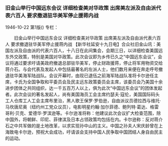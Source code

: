 ### 旧金山举行中国远东会议  详细检查美对华政策  出席美左派及自由派代表六百人  要求撤退驻华美军停止援蒋内战

1946-10-22
第1版()
专栏：

　　旧金山举行中国远东会议
    详细检查美对华政策
    出席美左派及自由派代表六百人
    要求撤退驻华美军停止援蒋内战
    【新华社延安十九日电】合众社旧金山讯：美国左派及自由派的代表六百人，十八日在此间集会，会期三日，以详细检查美国远东外交政策，特别是美国对华政策。此次会议即为乡传已久之“中国远东会议”，会议将通过要求吁请美政府撤退总部驻华美军，停止财政援蒋，停止将军用物资交给蒋介石。与会代表及发起人中包括最著名的左派人士，他们数月来便在奔走呼号撤退驻华美海军陆战队。会议开幕时，由现已退伍之前海军陆战队准将卡尔逊任主席，卡氏为全国争取和平委员会及民主远东政策委员会主席，该委员会乃美国十余进步团体之共同组织，达一千五百万人以上，俱为此次“中国远东会议”的团体发起者。此次会议的著名发起人，尚有美国海员工会主席约瑟夫·寇伦，美国国际码头工人仓库工人工会主席布里治，黑人歌王保罗·罗伯逊，自由派议员德拉西与维托·马坎唐尼奥（纽约州工党众议员），电影明星约翰·加尔菲德、鲍列特·葛达、格雷哥利·贝克、爱德华·罗滨逊等。卡尔逊准将称：他建议此次会议扩大检查范围，除中国外，将朝鲜、印尼、菲律滨及日本占领政策均包括在内。卡尔逊称：反对蒋介石之中共军做的是土地改革，以求实现孙中山的主义。中国之孙夫人宋庆龄曾在上海致电卡尔逊，预祝大会成功，吁请该会支持中国人民争取中国团结人身自由民主的运动。
